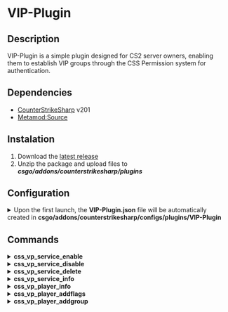 # VIP-Plugin

## Description
VIP-Plugin is a simple plugin designed for CS2 server owners, enabling them to establish VIP groups through the CSS Permission system for authentication.

## Dependencies
- [CounterStrikeSharp](https://github.com/roflmuffin/CounterStrikeSharp/releases) v201
- [Metamod:Source](https://www.sourcemm.net/downloads.php/?branch=master)

## Instalation
1. Download the [latest release](https://github.com/CS-GEJMERZY/VIP-Plugin/releases/latest)
2. Unzip the package and upload files to **_csgo/addons/counterstrikesharp/plugins_**

## Configuration 
<details>
<summary>Upon the first launch, the <b>VIP-Plugin.json</b>  file will be automatically created in <b>csgo/addons/counterstrikesharp/configs/plugins/VIP-Plugin</b> </summary>

```
{
  "Settings": {
    "Prefix": "{lightred}VIP " // // Text displayed before plugin's chat messages
    "Database": { 
      "Enabled": false, // disabling this will deactivate all features reliant on the database
      "SqlServer": {
        "host": "www.site.com",
        "port": 3306,
        "database": "vip-plugin",
        "username": "user",
        "password": "password"
      }
    },
    "DatabaseVipsConfig": {
      "Enabled": false,
      "Commands": {
        "css_vp_service_enable": {
          "Enabled": true
        },
        "css_vp_service_disable": {
          "Enabled": true
        },
        "css_vp_service_delete": {
          "Enabled": true
        },
        "css_vp_service_info": {
          "Enabled": true
        },
        "css_vp_player_info": {
          "Enabled": true
        },
        "css_vp_player_addflags": {
          "Enabled": true
        },
        "css_vp_player_addgroup ": {
          "Enabled": true
        }
      }
    }
  },
  "VIPGroups": [
    {
      "Permissions": "@vip-plugin/vip", // CSS permission required for this VIP group
      "Priority": 1, // if a player has multiple groups, one with higher priority will be chosen
      "UniqueId": "vip1", // used for storing services in DB, must be unique
      "Name": "VIP", // Name of the VIP group
      "Events": {
        "Spawn": {// Bonuses given to VIPs upon spawn
          "HP": 105, // Player's HP
          "ArmorValue": 100, // Armor value (0 = no armor) 
          "Helmet": true, // Whether to give a helmet
          "HelmetOnPistolRound": false, // Give helmet on pistol round?
          "DefuseKit": true, // Give defuse kit?
          "Zeus": true, // Give Zeus x27?
          "ZeusOnPistolRound": true, // Give Zeus on pistol round?
          "HealthshotAmount": 1,  // Number of healthshots
          "HealthshotOnPistolRound": true, // Give healthshot on pistol round?
          "ExtraMoney": 2000, // Bonus money
          "ExtraMoneyOnPistolRound": false, // Give extra money on pistol round?
          "Grenades": { // Grenade amounts(0 = don't give)
            "Smoke": 1,
            "HE": 1,
            "Flashbang": 1,
            "FireGrenade": 1,
            "Decoy": 0
          }
        },
        "Kill": { // Rewards for kills
          "HP": 2, // HP gained on normal kill
          "HeadshotHP": 3, // HP gained on headshot kill
          "Money": 200, // Money for normal kill
          "HeadshotMoney": 300 // Money for headshot kill
        },
        "Bomb": { // Rewards for bomb interactions
          "PlantMoney": 500, // Money for planting the bomb
          "DefuseMoney": 500 // Money for defusing the bomb
        },
        "Round": {  // Rewards based on round outcome
          "WinMoney": 1000, // Money for winning a round
          "LoseMoney": 0 // Money for losing a round
        }
      },
      "Limits": {
        "MaxHP": 120, // Maximum health
        "MaxMoney": 16000 // Maximum money
      },
      "Misc": {
        "ExtraJumps": { // Extra jump options
          "Amount": 0, // Number of extra jumps (0 = disabled, 1 = double jump etc.)
          "VelocityZ": 260, // Jump height
          "NoFallDamage": true // // Disable fall damage after extra jumps
        },
        "Bhop": {
          "Enabled": false, 
          "VelocityZ": 260, // the height of a jump
        },
        "Smoke": {
          "Enabled": false, // Enable colored smoke
          "Type": 0, // 0 = Fixed color, 1 = Random color
          "Color": "#FF0000" // Smoke color in hex code
        },
        "HealthRegen": {
          "Enabled": false,
          "Interval": 5, // add HP every 'Interval"
          "Delay": 5, // delay after round start
          "Amount": 5 // amount of HP, limited by Limits.MaxHp
        },
        "ArmorRegen": {
          "Enabled": false,
          "Interval": 5, // add Armor every 'Interval"
          "Delay": 5, // delay after round start
          "Amount": 5 // amount of Armor, limited by 100
        },        
        "FastPlant": {
          "Enabled": false,
          "Modifier": 0.5, // 1 = normal speed, 0.5 = 50% faster, 0.1 = 10% of the normal speed required etc.
          "TimeAfterRoundStart" : 0 // time after round start for the feature to start working
        },
        "FastDefuse": {
          "Enabled": false,
          "Modifier": 1, // 1 = normal speed, 0.5 = 50% faster, 0.1 = 10% of the normal speed required etc.
          "TimeAfterRoundStart" : 0 // time after round start for the feature to start working
        },
        "NoFallDamageGlobal": false, // Disable fall damage globally for the VIP group
        "Gravity": 1, // Gravity level (1 = normal)
        "Speed": 1 // Movement speed multiplier (1 = normal, 1.05 = 5 % faster)
      },
      "Messages": {
        "Chat": {
          "Connect": {
            "Enabled": true,
            "Message": "{darkred}VIP {default}{playername} joined the server",
            "DontBroadcast": true // Hide default connect message
          },
          "Disconnect": {
            "Enabled": true,
            "Message": "{darkred}VIP {default}{playername} left the server",
            "DontBroadcast": true // Hide default disconnect message
          }
        }
      }
    }
  ],
  "RandomVIP": {
    "Enabled ": false,
    "AfterRound ": 3, // Round after which to choose a VIP
    "MinimumPlayers ": 2, // Minimum players required
    "RepeatPickingMessage": 3, // repeat the 'picking random vip' message
    "PermissionsGranted ": [], // List of CSS permissions
    "PermissionExclude": [] // Exclude players with these permissions
  },
  "NightVIP": {
    "Enabled": false,
    "StartHour": 22, // The hours can be 8-22 or 22-8(which mean from 22 to 24 and 00 to 08)
    "EndHour": 8,
    "RequiredNickPhrase": "YourSite.com", // Required nickname phrase(empty = pass)
    "RequiredScoreboardTag": "YourSite.com", // Required scoreboard tag(empty = pass)
    "PermissionsGranted ": [], // List of CSS permissions
    "PermissionExclude": [] // Exclude players with these permissions
  },
  "ConfigVersion": 1
}
```
</details>

##  Commands
<details>
<summary><strong>css_vp_service_enable</strong></summary>

Set the availability status of a service to **Enabled**.

- `<service_id>`: The ID of the service to enable.

**Syntax**: `css_vp_service_enable <service_id>`

**Example**: `css_vp_service_enable 1`
</details>

<details>
<summary><strong>css_vp_service_disable</strong></summary>

Set the availability status of a service to **Disabled**.

- `<service_id>`: The ID of the service to disable.

**Syntax**: `css_vp_service_disable <service_id>`

**Example**: `css_vp_service_disable 2`
</details>

<details>
<summary><strong>css_vp_service_delete</strong></summary>

Delete a service.

- `<service_id>`: The ID of the service to delete.

**Syntax**: `css_vp_service_delete <service_id>`

**Example**: `css_vp_service_delete 3`
</details>

<details>
<summary><strong>css_vp_service_info</strong></summary>

View detailed information about a service.

- `<service_id>`: The ID of the service to get information about.

**Syntax**: `css_vp_service_info <service_id>`

**Example**: `css_vp_service_info 4`
</details>

<details>
<summary><strong>css_vp_player_info</strong></summary>

Get information about a player.

- `<steamid64>`: The Steam ID of the player to retrieve information for.

**Syntax**: `css_vp_player_info <steamid64>`

**Example**: `css_vp_player_info 76561198012345678`
</details>

<details>
<summary><strong>css_vp_player_addflags</strong></summary>

Add flags to a player for a specified duration.

- `<steamid64>`: The Steam ID of the player to add flags to.
- `<duration>`: Duration in minutes for which the flags will be active.
- `<flag1> ...`: Flags to add to the player.

**Syntax**: `css_vp_player_addflags <steamid64> <duration> <flag1> ...`

**Example**: `css_vp_player_addflags 76561198012345678 30 @css/root @vip-plugin/vip`
</details>

<details>
<summary><strong>css_vp_player_addgroup</strong></summary>

Add a group to a player for a specified duration.

- `<steamid64>`: The Steam ID of the player to add the group to.
- `<duration>`: Duration in minutes for which the group will be active.
- `<group_id>`: The Unique ID of the group to add.

**Syntax**: `css_vp_player_addgroup <steamid64> <duration> <group_id>`

**Example**: `css_vp_player_addgroup 76561198012345678 60 vip1`
</details>


